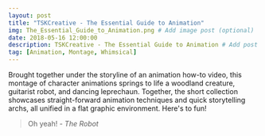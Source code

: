 ```yaml
---
layout: post
title: "TSKCreative - The Essential Guide to Animation"
img: The_Essential_Guide_to_Animation.png # Add image post (optional)
date: 2018-05-16 12:00:00 
description: TSKCreative - The Essential Guide to Animation # Add post description (optional)
tag: [Animation, Montage, Whimsical]
---
```

Brought together under the storyline of an animation how-to video, this montage of character animations springs to life a woodland creature, guitarist robot, and dancing leprechaun.  Together, the short collection showcases straight-forward animation techniques and quick storytelling archs, all unified in a flat graphic environment.  Here's to fun!

> Oh yeah! <cite>- The Robot</cite>
